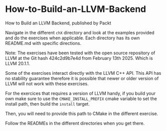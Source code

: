 # How-to-Build-an-LLVM-Backend
How to Build an LLVM Backend, published by Packt

Navigate in the different `chX` directory and look at the examples provided and
do the exercises when applicable.
Each directory has its own README.md with specific directions.

Note:
The exercises have been tested with the open source repository of LLVM at the
Git hash 424c2d9b7e4d from February 13th 2025. Which is LLVM 20.1.1.

Some of the exercises interact directly with the LLVM C++ API.
This API has no stability guarantee therefore it is possible that newer or older
version of LLVM will not work with these exercises.

For the exercices that requires a version of LLVM handy, if you build your own make sure to use the `CMAKE_INSTALL_PREFIX` cmake variable to set the install path, then build the `install` target.

Then, you will need to provide this path to CMake in the different exercise.

Follow the READMEs in the different directories when you get there.
